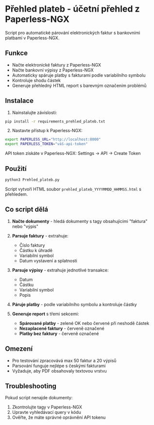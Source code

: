 # Přehled plateb - účetní přehled z Paperless-NGX

Script pro automatické párování elektronických faktur s bankovními platbami v Paperless-NGX.

## Funkce

- Načte elektronické faktury z Paperless-NGX
- Načte bankovní výpisy z Paperless-NGX
- Automaticky spáruje platby s fakturami podle variabilního symbolu
- Kontroluje shodu částek
- Generuje přehledný HTML report s barevným označením problémů

## Instalace

1. Nainstalujte závislosti:
```bash
pip install -r requirements_prehled_plateb.txt
```

2. Nastavte přístup k Paperless-NGX:
```bash
export PAPERLESS_URL="http://localhost:8000"
export PAPERLESS_TOKEN="váš-api-token"
```

API token získáte v Paperless-NGX: Settings → API → Create Token

## Použití

```bash
python3 Prehled_plateb.py
```

Script vytvoří HTML soubor `prehled_plateb_YYYYMMDD_HHMMSS.html` s přehledem.

## Co script dělá

1. **Načte dokumenty** - hledá dokumenty s tagy obsahujícími "faktura" nebo "výpis"
2. **Parsuje faktury** - extrahuje:
   - Číslo faktury
   - Částku k úhradě
   - Variabilní symbol
   - Datum vystavení a splatnosti
   
3. **Parsuje výpisy** - extrahuje jednotlivé transakce:
   - Datum
   - Částku
   - Variabilní symbol
   - Popis

4. **Páruje platby** - podle variabilního symbolu a kontroluje částky

5. **Generuje report** s třemi sekcemi:
   - **Spárované platby** - zelené OK nebo červené při neshodě částek
   - **Nezaplacené faktury** - červeně označené
   - **Platby bez faktury** - červeně označené

## Omezení

- Pro testování zpracovává max 50 faktur a 20 výpisů
- Parsování funguje nejlépe s českými fakturami
- Vyžaduje, aby PDF obsahovaly textovou vrstvu

## Troubleshooting

Pokud script nenajde dokumenty:
1. Zkontrolujte tagy v Paperless-NGX
2. Upravte vyhledávací query v kódu
3. Ověřte, že máte správné oprávnění API tokenu